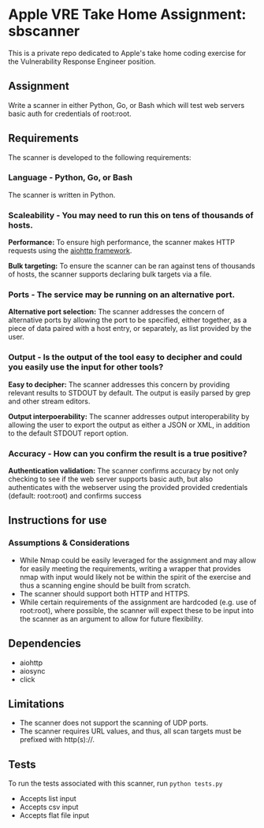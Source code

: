# Apple VRE Take Home Assignment: sbscanner
This is a private repo dedicated to Apple's take home coding exercise for the Vulnerability Response Engineer position.

## Assignment 
Write a scanner in either Python, Go, or Bash which will test web servers basic auth for credentials of root:root.

## Requirements
The scanner is developed to the following requirements:

### Language - Python, Go, or Bash

The scanner is written in Python.

### Scaleability - You may need to run this on tens of thousands of hosts.
**Performance:** To ensure high performance, the scanner makes HTTP requests using the [aiohttp framework](https://docs.aiohttp.org/en/stable/).

**Bulk targeting:** To ensure the scanner can be ran against tens of thousands of hosts, the scanner supports declaring bulk targets via a file.

### Ports - The service may be running on an alternative port.
**Alternative port selection:** The scanner addresses the concern of alternative ports by allowing the port to be specified, either together, as a piece of data paired with a host entry, or separately, as list provided by the user.

### Output - Is the output of the tool easy to decipher and could you easily use the input for other tools?
**Easy to decipher:** The scanner addresses this concern by providing relevant results to STDOUT by default. The output is easily parsed by grep and other stream editors.

**Output interpoerability:** The scanner addresses output interoperability by allowing the user to export the output as either a JSON or XML, in addition to the default STDOUT report option.

### Accuracy - How can you confirm the result is a true positive?
**Authentication validation:** The scanner confirms accuracy by not only checking to see if the web server supports basic auth, but also authenticates with the webserver using the provided provided credentials (default: root:root) and confirms success 

## Instructions for use

### Assumptions & Considerations
* While Nmap could be easily leveraged for the assignment and may allow for easily meeting the requirements, writing a wrapper that provides nmap with input would likely not be within the spirit of the exercise and thus a scanning engine should be built from scratch.
* The scanner should support both HTTP and HTTPS.
* While certain requirements of the assignment are hardcoded (e.g. use of root:root), where possible, the scanner will expect these to be input into the scanner as an argument to allow for future flexibility.

## Dependencies
* aiohttp
* aiosync
* click

## Limitations
* The scanner does not support the scanning of UDP ports.
* The scanner requires URL values, and thus, all scan targets must be prefixed with http(s)://.

## Tests
To run the tests associated with this scanner, run `python tests.py`

* Accepts list input
* Accepts csv input
* Accepts flat file input

